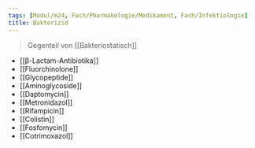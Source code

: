 ```yaml
---
tags: [Modul/m24, Fach/Pharmakologie/Medikament, Fach/Infektiologie]
title: Bakterizid
---
```

> Gegenteil von [[Bakteriostatisch]]
- [[β-Lactam-Antibiotika]]
- [[Fluorchinolone]]
- [[Glycopeptide]]
- [[Aminoglycoside]]
- [[Daptomycin]]
- [[Metronidazol]]
- [[Rifampicin]]
- [[Colistin]]
- [[Fosfomycin]]
- [[Cotrimoxazol]]